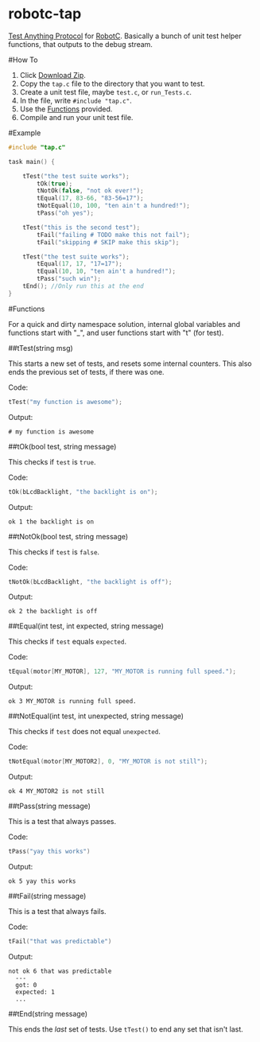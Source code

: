 robotc-tap
==========

[Test Anything Protocol](http://testanything.org/tap-version-13-specification.html) for [RobotC](http://robotc.net). Basically a bunch of unit test helper functions, that outputs to the debug stream.

#How To

1. Click [Download Zip](https://github.com/ArtskydJ/robotc-tap/archive/master.zip).
2. Copy the `tap.c` file to the directory that you want to test.
3. Create a unit test file, maybe `test.c`, or `run_Tests.c`.
4. In the file, write `#include "tap.c"`.
5. Use the [Functions](#functions) provided.
6. Compile and run your unit test file.


#Example

```c
#include "tap.c"

task main() {

	tTest("the test suite works");
		tOk(true);
		tNotOk(false, "not ok ever!");
		tEqual(17, 83-66, "83-56=17");
		tNotEqual(10, 100, "ten ain't a hundred!");
		tPass("oh yes");

	tTest("this is the second test");
		tFail("failing # TODO make this not fail");
		tFail("skipping # SKIP make this skip");

	tTest("the test suite works");
		tEqual(17, 17, "17=17");
		tEqual(10, 10, "ten ain't a hundred!");
		tPass("such win");
	tEnd(); //Only run this at the end
}
```

#Functions

For a quick and dirty namespace solution, internal global variables and functions start with "_", and user functions start with "t" (for test).

##tTest(string msg)

This starts a new set of tests, and resets some internal counters. This also ends the previous set of tests, if there was one.

Code:
```c
tTest("my function is awesome");
```
Output:
```
# my function is awesome
```

##tOk(bool test, string message)

This checks if `test` is `true`.

Code:
```c
tOk(bLcdBacklight, "the backlight is on");
```
Output:
```
ok 1 the backlight is on
```

##tNotOk(bool test, string message)

This checks if `test` is `false`.

Code:
```c
tNotOk(bLcdBacklight, "the backlight is off");
```
Output:
```
ok 2 the backlight is off
```

##tEqual(int test, int expected, string message)

This checks if `test` equals `expected`.

Code:
```c
tEqual(motor[MY_MOTOR], 127, "MY_MOTOR is running full speed.");
```
Output:
```
ok 3 MY_MOTOR is running full speed.
```

##tNotEqual(int test, int unexpected, string message)

This checks if `test` does not equal `unexpected`.

Code:
```c
tNotEqual(motor[MY_MOTOR2], 0, "MY_MOTOR is not still");
```
Output:
```
ok 4 MY_MOTOR2 is not still
```

##tPass(string message)

This is a test that always passes.

Code:
```c
tPass("yay this works")
```
Output:
```
ok 5 yay this works
```

##tFail(string message)

This is a test that always fails.

Code:
```c
tFail("that was predictable")
```
Output:
```
not ok 6 that was predictable
  ---
  got: 0
  expected: 1
  ...
```

##tEnd(string message)

This ends the *last* set of tests. Use `tTest()` to end any set that isn't last.
